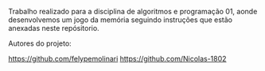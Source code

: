 Trabalho realizado para a disciplina de algoritmos e programação 01, aonde desenvolvemos um jogo da memória seguindo instruções que estão anexadas neste repósitorio. 

Autores do projeto:

https://github.com/felypemolinari
https://github.com/Nicolas-1802
